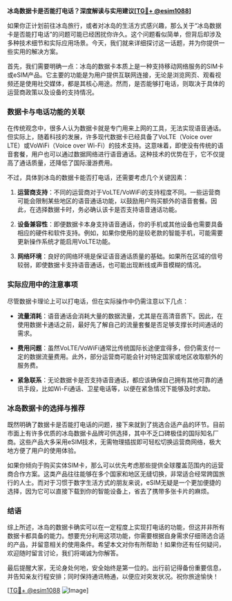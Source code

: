 **冰岛数据卡是否能打电话？深度解读与实用建议[[TG💪+ @esim1088](https://t.me/s/esim1088)]**

如果你正计划前往冰岛旅行，或者对冰岛的生活方式感兴趣，那么关于“冰岛数据卡是否能打电话”的问题可能已经困扰你许久。这个问题看似简单，但背后却涉及多种技术细节和实际应用场景。今天，我们就来详细探讨这一话题，并为你提供一些实用的解决方案。

首先，我们需要明确一点：冰岛的数据卡本质上是一种支持移动网络服务的SIM卡或eSIM产品。它主要的功能是为用户提供互联网连接，无论是浏览网页、观看视频还是使用社交媒体，都是其核心用途。然而，是否能够打电话，则取决于具体的运营商政策以及设备的支持情况。

### 数据卡与电话功能的关联

在传统观念中，很多人认为数据卡就是专门用来上网的工具，无法实现语音通话。但实际上，随着科技的发展，许多现代数据卡已经具备了VoLTE（Voice over LTE）或VoWiFi（Voice over Wi-Fi）的技术支持。这意味着，即使没有传统的语音套餐，用户也可以通过数据网络进行语音通话。这种技术的优势在于，它不仅提高了通话质量，还降低了国际漫游费用。

不过，具体到冰岛的数据卡能否打电话，还需要考虑几个关键因素：

1. **运营商支持**：不同的运营商对于VoLTE/VoWiFi的支持程度不同。一些运营商可能会限制某些地区的语音通话功能，以鼓励用户购买额外的语音套餐。因此，在选择数据卡时，务必确认该卡是否支持语音通话功能。
   
2. **设备兼容性**：即便数据卡本身支持语音通话，你的手机或其他设备也需要具备相应的硬件和软件支持。例如，如果你使用的是较老款的智能手机，可能需要更新操作系统才能启用VoLTE功能。

3. **网络环境**：良好的网络环境是保证语音通话质量的基础。如果所在区域的信号较弱，即使数据卡支持语音通话，也可能出现断线或声音模糊的情况。

### 实际应用中的注意事项

尽管数据卡理论上可以打电话，但在实际操作中仍需注意以下几点：

- **流量消耗**：语音通话会消耗大量的数据流量，尤其是在高清音质下。因此，在使用数据卡通话之前，最好先了解自己的流量套餐是否足够支撑长时间通话的需求。
  
- **费用问题**：虽然VoLTE/VoWiFi通常比传统国际长途便宜得多，但仍需支付一定的数据流量费用。此外，部分运营商可能会针对特定国家或地区收取额外的服务费。

- **紧急联系**：无论数据卡是否支持语音通话，都应该确保自己拥有其他可靠的通讯手段，比如Wi-Fi通话、卫星电话等，以便在紧急情况下能够及时求助。

### 冰岛数据卡的选择与推荐

既然明确了数据卡是否能打电话的问题，接下来就到了挑选合适产品的环节。目前市面上有许多优质的冰岛数据卡品牌可供选择，其中不乏口碑极佳的国际知名厂商。这些产品大多采用eSIM技术，无需物理插拔即可轻松切换运营商网络，极大地方便了用户的使用体验。

如果你倾向于购买实体SIM卡，那么可以优先考虑那些提供全球覆盖范围内的运营商合作方案。这类产品往往能够在多个国家和地区无缝切换，非常适合经常跨国旅行的人士。而对于习惯于数字生活方式的朋友来说，eSIM无疑是一个更加便捷的选择，因为它可以直接下载到你的智能设备上，省去了携带多张卡片的麻烦。

### 结语

综上所述，冰岛的数据卡确实可以在一定程度上实现打电话的功能，但这并非所有数据卡都具备的能力。想要充分利用这项功能，你需要根据自身需求仔细筛选合适的产品，并留意相关的使用条件。希望本文对你有所帮助！如果你还有任何疑问，欢迎随时留言讨论，我们将竭诚为你解答。

最后提醒大家，无论身处何地，安全始终是第一位的。出行前记得备份重要信息，并告知亲友行程安排；同时保持通讯畅通，以便应对突发状况。祝你旅途愉快！

[[TG💪+ @esim1088](https://t.me/s/esim1088) ![Image](https://i.postimg.cc/4NQfJmqS/Snipaste-2025-05-13-00-14-12.png)]